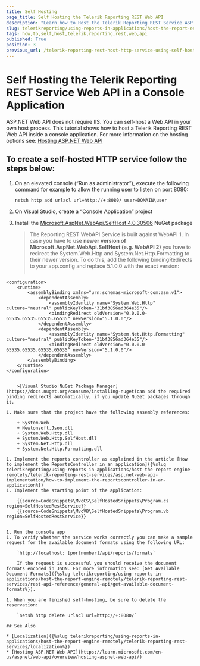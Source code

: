 ```yaml
---
title: Self Hosting
page_title: Self Hosting the Telerik Reporting REST Web API
description: "Learn how to Host the Telerik Reporting REST Service ASP.NET Web API in a console application, without IIS."
slug: telerikreporting/using-reports-in-applications/host-the-report-engine-remotely/telerik-reporting-rest-services/asp.net-web-api-implementation/how-to-self-host-telerik-reporting-rest-web-api
tags: how,to,self,host,telerik,reporting,rest,web,api
published: True
position: 3
previous_url: /telerik-reporting-rest-host-http-service-using-self-hosting,/embedding-reports/host-the-report-engine-remotely/telerik-reporting-rest-services/asp.net-web-api-implementation/how-to-self-host-telerik-reporting-rest-web-api
---
```


# Self Hosting the Telerik Reporting REST Service Web API in a Console Application

ASP.NET Web API does not require IIS. You can self-host a Web API in your own host process. This tutorial shows how to host a Telerik Reporting REST Web API inside a console application. For more information on the hosting options see: [Hosting ASP.NET Web API](https://learn.microsoft.com/en-us/aspnet/web-api/overview/hosting-aspnet-web-api/)

## To create a self-hosted HTTP service follow the steps below:

1. On an elevated console (“Run as administrator”), execute the following command for example to allow the running user to listen on port 8080:

	`netsh http add urlacl url=http://+:8080/ user=DOMAIN\user`

1. On Visual Studio, create a “Console Application” project
1. Install the [Microsoft.AspNet.WebApi.SelfHost 4.0.30506](https://www.nuget.org/packages/Microsoft.AspNet.WebApi.SelfHost/4.0.30506) NuGet package

	>The Reporting REST WebAPI Service is built against WebAPI 1. In case you have to use __newer version of Microsoft.AspNet.WebApi.SelfHost (e.g. WebAPI 2)__ you have to redirect the System.Web.Http and System.Net.Http.Formatting to their newer version. To do this, add the following bindingRedirects to your app.config and replace 5.1.0.0 with the exact version:
	>
	>````XML
<?xml version="1.0" encoding="utf-8" ?>
	<configuration>
		<runtime>
			<assemblyBinding xmlns="urn:schemas-microsoft-com:asm.v1">
				<dependentAssembly>
					<assemblyIdentity name="System.Web.Http" culture="neutral" publicKeyToken="31bf3856ad364e35"/>
					<bindingRedirect oldVersion="0.0.0.0-65535.65535.65535.65535" newVersion="5.1.0.0"/>
				</dependentAssembly>
				<dependentAssembly>
					<assemblyIdentity name="System.Net.Http.Formatting" culture="neutral" publicKeyToken="31bf3856ad364e35"/>
					<bindingRedirect oldVersion="0.0.0.0-65535.65535.65535.65535" newVersion="5.1.0.0"/>
				</dependentAssembly>
			</assemblyBinding>
		</runtime>
	</configuration>
````

	>[Visual Studio NuGet Package Manager](https://docs.nuget.org/consume/installing-nuget)can add the required binding redirects automatically, if you update NuGet packages through it.

1. Make sure that the project have the following assembly references:

	+ System.Web
	+ Newtonsoft.Json.dll
	+ System.Web.Http.dll
	+ System.Web.Http.SelfHost.dll
	+ System.Net.Http.dll
	+ System.Net.Http.Formatting.dll

1. Implement the reports controller as explained in the article [How to implement the ReportsController in an application]({%slug telerikreporting/using-reports-in-applications/host-the-report-engine-remotely/telerik-reporting-rest-services/asp.net-web-api-implementation/how-to-implement-the-reportscontroller-in-an-application%})
1. Implement the starting point of the application:

	{{source=CodeSnippets\MvcCS\SelfHostedSnippets\Program.cs region=SelfHostedRestService}}
	{{source=CodeSnippets\MvcVB\SelfHostedSnippets\Program.vb region=SelfHostedRestService}}


1. Run the console app
1. To verify whether the service works correctly you can make a sample request for the available document formats using the following URL:

	`http://localhost: [portnumber]/api/reports/formats`

	If the request is successful you should receive the document formats encoded in JSON. For more information see: [Get Available Document Formats]({%slug telerikreporting/using-reports-in-applications/host-the-report-engine-remotely/telerik-reporting-rest-services/rest-api-reference/general-api/get-available-document-formats%}).

1. When you are finished self-hosting, be sure to delete the reservation:

	`netsh http delete urlacl url=http://+:8080/`

## See Also

* [Localization]({%slug telerikreporting/using-reports-in-applications/host-the-report-engine-remotely/telerik-reporting-rest-services/localization%})
* [Hosting ASP.NET Web API](https://learn.microsoft.com/en-us/aspnet/web-api/overview/hosting-aspnet-web-api/)
